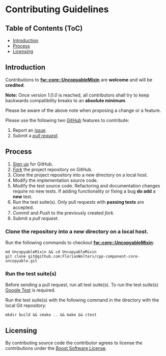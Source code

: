 # Contributing Guidelines

## Table of Contents (ToC)

* [Introduction](#introduction)
* [Process](#process)
* [Licensing](#licensing)

## Introduction

Contributions to [**fw::core::UncopyableMixin**][10] are **welcome** and will be
**credited**.

**Note:** Once version *1.0.0* is reached, all contributors shall try to keep
backwards compatibility breaks to an **absolute minimum**.

Please be aware of the above note when proposing a change or a feature.

Please use the following two [GitHub][1] features to contribute:

1. Report an [*issue*][11].
2. Submit a [*pull request*][12].

## Process

1. [Sign up][2] for GitHub.
2. [*Fork*][13] the project repository on GitHub.
3. *Clone* the project repository into a new directory on a local host.
4. Modify the implementation source code.
5. Modify the test source code. Refactoring and documentation changes require no
   new tests. If adding functionality or fixing a bug **do add** a **new** test.
6. Run the test suite(s). Only pull requests with **passing tests** are
   accepted.
7. *Commit* and *Push* to the previously created *fork*.
8. Submit a *pull request*.

### Clone the repository into a new directory on a local host.

Run the following commands to checkout [**fw::core::UncopyableMixin**][10]:

    md UncopyableMixin && cd UncopyableMixin
    git clone git@github.com:FlorianWolters/cpp-component-core-uncopyable.git

### Run the test suite(s)

Before sending a pull request, run all test suite(s). To run the test suite(s)
[Google Test][3] is required.

Run the test suite(s) with the following command in the directory with the local
Git repository:

    mkdir build && cmake .. && make && ctest

## Licensing

By contributing source code the contributor agrees to license the contributions
under the [Boost Software License][5].

[1]: https://github.com
     "GitHub"
[2]: https://github.com/signup/free
     "Sign up for GitHub"
[3]: https://code.google.com/p/googletest
     "Google Test"
[4]: https://getcomposer.com
     "Composer"
[5]: http://boost.org/LICENSE_1_0.txt
     "Boost Software License"
[10]: https://github.com/FlorianWolters/cpp-component-core-uncopyable-mixin
      "FlorianWolters/cpp-component-core-uncopyable-mixin · GitHub"
[11]: https://github.com/FlorianWolters/cpp-component-core-uncopyable-mixin/issues
      "Issues · FlorianWolters/cpp-component-core-uncopyable-mixin · GitHub"
[12]: https://github.com/FlorianWolters/cpp-component-core-uncopyable-mixin/pulls
      "Pull Requests · FlorianWolters/cpp-component-core-uncopyable-mixin · GitHub"
[13]: https://github.com/FlorianWolters/cpp-component-core-uncopyable-mixin/fork
      "Fork your own copy of FlorianWolters/cpp-component-core-uncopyable-mixin to your account"
